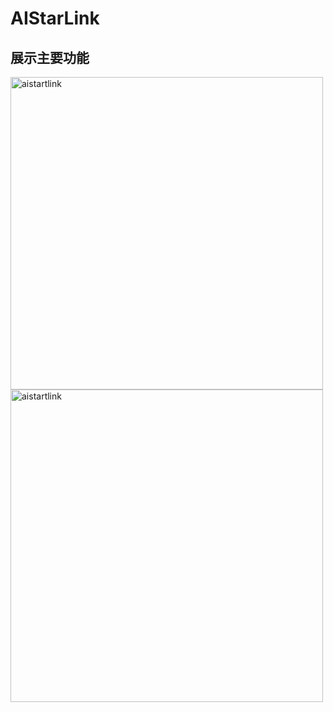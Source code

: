 # AIStarLink
## 展示主要功能  
<img src = "https://raw.githubusercontent.com/Workspace-Sugar0612/AIStarLink/main/IMG/Search.gif" width="500" alt="aistartlink">
<img src = "https://raw.githubusercontent.com/Workspace-Sugar0612/AIStarLink/main/IMG/Result.gif" width="500" alt="aistartlink">